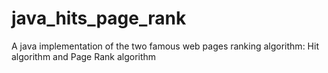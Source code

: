 # java_hits_page_rank
A java implementation of the two famous web pages ranking algorithm: Hit algorithm and Page Rank algorithm
